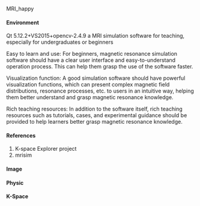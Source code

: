 MRI_happy

#### Environment
Qt 5.12.2+VS2015+opencv-2.4.9
a MRI simulation software for teaching, especially for undergraduates or beginners

Easy to learn and use: For beginners, magnetic resonance simulation software should have a clear user interface and easy-to-understand operation process. This can help them grasp the use of the software faster.

Visualization function: A good simulation software should have powerful visualization functions, which can present complex magnetic field distributions, resonance processes, etc. to users in an intuitive way, helping them better understand and grasp magnetic resonance knowledge.

Rich teaching resources: In addition to the software itself, rich teaching resources such as tutorials, cases, and experimental guidance should be provided to help learners better grasp magnetic resonance knowledge.

#### References
1.  K-space Explorer project [](https://github.com/birogeri/kspace-explorer)
2.  mrisim [](https://www.mrisim.org/manual.php)

#### Image
[](https://github.com/happyyppah92/MRIhappy/blob/main/doc/image.png)

#### Physic
[](https://github.com/happyyppah92/MRIhappy/blob/main/doc/physic.png)

#### K-Space
[](https://github.com/happyyppah92/MRIhappy/blob/main/doc/kspace.png)





